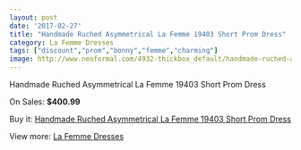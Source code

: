 ```yaml
---
layout: post
date: '2017-02-27'
title: "Handmade Ruched Asymmetrical La Femme 19403 Short Prom Dress"
category: La Femme Dresses
tags: ["discount","prom","bonny","femme","charming"]
image: http://www.neoformal.com/4932-thickbox_default/handmade-ruched-asymmetrical-la-femme-19403-short-prom-dress.jpg
---
```

Handmade Ruched Asymmetrical La Femme 19403 Short Prom Dress

On Sales: **$400.99**
<a href="https://www.neoformal.com/en/la-femme-dresses/1822-handmade-ruched-asymmetrical-la-femme-19403-short-prom-dress.html"><amp-img layout="responsive" width="600" height="600" src="//www.neoformal.com/4932-thickbox_default/handmade-ruched-asymmetrical-la-femme-19403-short-prom-dress.jpg" alt="Handmade Ruched Asymmetrical La Femme 19403 Short Prom Dress 0" /></a>
<a href="https://www.neoformal.com/en/la-femme-dresses/1822-handmade-ruched-asymmetrical-la-femme-19403-short-prom-dress.html"><amp-img layout="responsive" width="600" height="600" src="//www.neoformal.com/4933-thickbox_default/handmade-ruched-asymmetrical-la-femme-19403-short-prom-dress.jpg" alt="Handmade Ruched Asymmetrical La Femme 19403 Short Prom Dress 1" /></a>

Buy it: [Handmade Ruched Asymmetrical La Femme 19403 Short Prom Dress](https://www.neoformal.com/en/la-femme-dresses/1822-handmade-ruched-asymmetrical-la-femme-19403-short-prom-dress.html "Handmade Ruched Asymmetrical La Femme 19403 Short Prom Dress")

View more: [La Femme Dresses](https://www.neoformal.com/en/16-la-femme-dresses "La Femme Dresses")